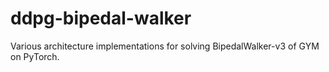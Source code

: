 # ddpg-bipedal-walker
Various architecture implementations for solving BipedalWalker-v3 of GYM on PyTorch.
